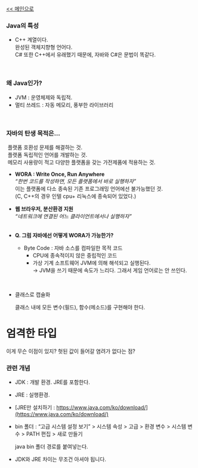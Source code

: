 [<< 메인으로](https://github.com/AtomicLiquors/Java_Wiki_Chb/blob/main/Readme.md)


### Java의 특성
- C++ 계열이다.  
 완성된 객체지향형 언어다.  
 C# 또한 C++에서 유래했기 때문에, 자바와 C#은 문법이 똑같다.

&nbsp;
### 왜 Java인가?
- JVM : 운영체제와 독립적.
- 멀티 쓰레드 : 자동 메모리, 풍부한 라이브러리
        
&nbsp;
### 자바의 탄생 목적은...
        
&nbsp;플랫폼 호환성 문제를 해결하는 것.  
&nbsp;플랫폼 독립적인 언어를 개발하는 것.  
&nbsp;메모리 사용량이 적고 다양한 플랫폼을 갖는 가전제품에 적용하는 것.
        
  - **WORA : Write Once, Run Anywhere**  
 *“한번 코드를 작성하면, 모든 플랫폼에서 바로 실행하자”*  
이는 플랫폼에 다소 종속된 기존 프로그래밍 언어에선 불가능했던 것.  
(C, C++의 경우 인텔 cpu+ 리눅스에 종속되어 있었다.)

  - **웹 브라우저, 분산환경 지원**  
*“네트워크에 연결된 어느 클라이언트에서나 실행하자”*  
&nbsp;

  - **Q. 그럼 자바에선 어떻게 WORA가 가능한가?**
    - Byte Code : 자바 소스를 컴파일한 목적 코드  
        - CPU에 종속적이지 않은 중립적인 코드  
        - 가상 기계 소프트웨어 JVM에 의해 해석되고 실행된다.  
        → JVM을 쓰기 때문에 속도가 느리다. 그래서 게임 언어로는 안 쓰인다.

&nbsp;
- 클래스로 캡슐화
        
    클래스 내에 모든 변수(필드), 함수(메소드)를 구현해야 한다.

# 엄격한 타입
이게 무슨 이점이 있지? 헛된 값이 들어갈 염려가 없다는 점?


### 관련 개념 
- JDK : 개발 환경. JRE를 포함한다.
- JRE : 실행환경. 
 - [JRE만 설치하기 : https://www.java.com/ko/download/](https://www.java.com/ko/download/)
- bin 폴더 : 
    “고급 시스템 설정 보기” > 시스템 속성 > 고급 > 환경 변수 > 시스템 변수 > PATH  편집 > 새로 만들기 
    
    java bin 폴더 경로를 붙여넣는다.

* JDK와 JRE 차이는 무조건 아셔야 됩니다.
